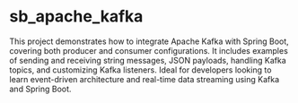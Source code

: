 # sb_apache_kafka
This project demonstrates how to integrate Apache Kafka with Spring Boot, covering both producer and consumer configurations. It includes examples of sending and receiving string messages, JSON payloads, handling Kafka topics, and customizing Kafka listeners. Ideal for developers looking to learn event-driven architecture and real-time data streaming using Kafka and Spring Boot.
